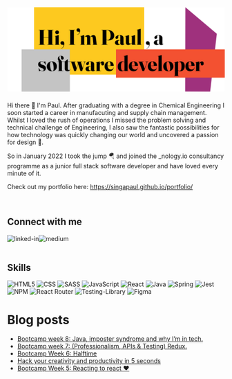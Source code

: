 ## ![](./paul.png)

Hi there 👋 I'm Paul. After graduating with a degree in Chemical Engineering I soon started a career in manufacuting and supply chain management. Whilst I loved the rush of operations I missed the problem solving and technical challenge of Engineering, I also saw the fantastic possibilities for how technology was quickly changing our world and uncovered a passion for design 🎨.

So in January 2022 I took the jump 🪂 and joined the _nology.io consultancy programme as a junior full stack software developer and have loved every minute of it. 

Check out my portfolio here: https://singapaul.github.io/portfolio/

<br>

## Connect with me

[<img align="left" alt="linked-in" src="https://img.shields.io/badge/linkedin-%230077B5.svg?&style=for-the-badge&logo=linkedin&logoColor=white" />](https://www.linkedin.com/in/paul-hardman-1199b6108/)
[<img align="left" alt="medium" src="https://img.shields.io/badge/medium-%2312100E.svg?&style=for-the-badge&logo=medium&logoColor=white" />](https://medium.com/@paulmichaelhardman/)

<br>
<br>

## Skills 

![HTML5](https://img.shields.io/badge/HTML5-E34F26?style=for-the-badge&logo=html5&logoColor=white)
![CSS](https://img.shields.io/badge/CSS-239120?&style=for-the-badge&logo=css3&logoColor=white)
![SASS](https://img.shields.io/badge/Sass-CC6699?style=for-the-badge&logo=sass&logoColor=white)
![JavaScript](https://img.shields.io/badge/JavaScript-323330?style=for-the-badge&logo=javascript&logoColor=F7DF1E)
![React](https://img.shields.io/badge/React-20232A?style=for-the-badge&logo=react&logoColor=61DAFB)
![Java](https://img.shields.io/badge/Java-ED8B00?style=for-the-badge&logo=java&logoColor=white)
![Spring](https://img.shields.io/badge/Spring-6DB33F?style=for-the-badge&logo=spring&logoColor=white)
![Jest](https://img.shields.io/badge/-jest-%23C21325?style=for-the-badge&logo=jest&logoColor=white)
![NPM](https://img.shields.io/badge/NPM-%23000000.svg?style=for-the-badge&logo=npm&logoColor=white)
![React Router](https://img.shields.io/badge/React_Router-CA4245?style=for-the-badge&logo=react-router&logoColor=white)
![Testing-Library](https://img.shields.io/badge/-TestingLibrary-%23E33332?style=for-the-badge&logo=testing-library&logoColor=white)
![Figma](https://img.shields.io/badge/figma-%23F24E1E.svg?style=for-the-badge&logo=figma&logoColor=white)

# Blog posts
<!-- BLOG-POST-LIST:START -->
- [Bootcamp week 8: Java, imposter syndrome and why I’m in tech.](https://medium.com/@paulmichaelhardman/bootcamp-week-8-java-imposter-syndrome-and-why-im-in-tech-931e8aacd18?source=rss-abcfe04287f6------2)
- [Bootcamp week 7: &lpar;Professionalism, APIs &amp; Testing&rpar; Redux.](https://medium.com/@paulmichaelhardman/bootcamp-week-7-professionalism-apis-testing-redux-e16cac0d8832?source=rss-abcfe04287f6------2)
- [Bootcamp Week 6: Halftime](https://medium.com/@paulmichaelhardman/bootcamp-week-6-halftime-95886fb10402?source=rss-abcfe04287f6------2)
- [Hack your creativity and productivity in 5 seconds](https://medium.com/@paulmichaelhardman/hack-your-creativity-and-productivity-in-5-seconds-3826171ee0c8?source=rss-abcfe04287f6------2)
- [Bootcamp Week 5: Reacting to react ❤](https://medium.com/@paulmichaelhardman/bootcamp-week-5-reacting-to-react-1f6b2956fc08?source=rss-abcfe04287f6------2)
<!-- BLOG-POST-LIST:END -->


